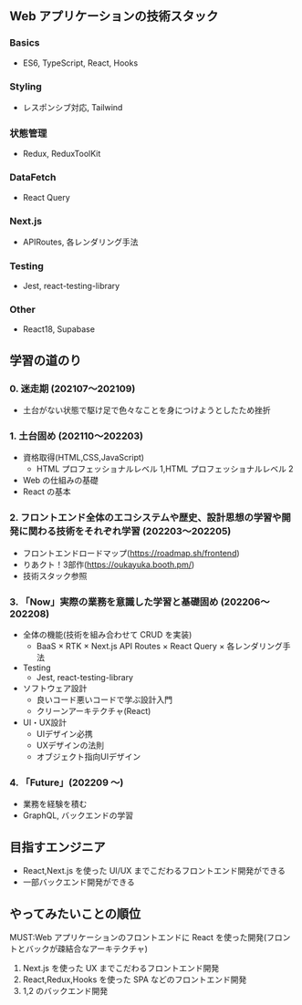 ## Web アプリケーションの技術スタック

### Basics

- ES6, TypeScript, React, Hooks

### Styling

- レスポンシブ対応, Tailwind

### 状態管理

- Redux, ReduxToolKit

### DataFetch

- React Query

### Next.js

- APIRoutes, 各レンダリング手法

### Testing

- Jest, react-testing-library

### Other

- React18, Supabase

## 学習の道のり

### 0. 迷走期 (202107〜202109)

- 土台がない状態で駆け足で色々なことを身につけようとしたため挫折

### 1. 土台固め (202110〜202203)

- 資格取得(HTML,CSS,JavaScript)
  - HTML プロフェッショナルレベル 1,HTML プロフェッショナルレベル 2
- Web の仕組みの基礎
- React の基本

### 2. フロントエンド全体のエコシステムや歴史、設計思想の学習や開発に関わる技術をそれぞれ学習 (202203〜202205)
- フロントエンドロードマップ(https://roadmap.sh/frontend)
- りあクト！3部作(https://oukayuka.booth.pm/)
- 技術スタック参照

### 3. 「Now」実際の業務を意識した学習と基礎固め (202206〜202208)

- 全体の機能(技術を組み合わせて CRUD を実装)
  - BaaS × RTK × Next.js API Routes × React Query × 各レンダリング手法
- Testing
  - Jest, react-testing-library
- ソフトウェア設計
  - 良いコード悪いコードで学ぶ設計入門
  - クリーンアーキテクチャ(React)
- UI・UX設計
  - UIデザイン必携
  - UXデザインの法則
  - オブジェクト指向UIデザイン
  
### 4. 「Future」(202209 ～)

- 業務を経験を積む
- GraphQL, バックエンドの学習

## 目指すエンジニア

- React,Next.js を使った UI/UX までこだわるフロントエンド開発ができる
- 一部バックエンド開発ができる

## やってみたいことの順位

MUST:Web アプリケーションのフロントエンドに React を使った開発(フロントとバックが疎結合なアーキテクチャ)

1. Next.js を使った UX までこだわるフロントエンド開発
2. React,Redux,Hooks を使った SPA などのフロントエンド開発
3. 1,2 のバックエンド開発

